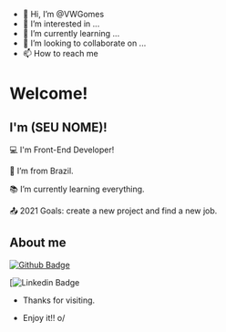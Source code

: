 - 👋 Hi, I’m @VWGomes
- 👀 I’m interested in ...
- 🌱 I’m currently learning ...
- 💞️ I’m looking to collaborate on ...
- 📫 How to reach me 
 # Welcome!

 

## I'm (SEU NOME)!

 

:computer: I'm Front-End Developer!

:house_with_garden: I’m from Brazil.

:books: I’m currently learning everything.

:outbox_tray: 2021 Goals: create a new project and find a new job.

 

## About me

[![Github Badge](https://images.sftcdn.net/images/t_app-logo-l,f_auto/p/94e49839-f272-4ff7-b5cb-08ed44d94829/4115365846/qtext-QText-logo.webp)](https://github.com/VWGomes)

[![Linkedin Badge](https://cookingforbachelors.tv/images/icon_linkdein.png)



- Thanks for visiting.

- Enjoy it!! o/


<!---
VWGomes/VWGomes is a ✨ special ✨ repository because its `README.md` (this file) appears on your GitHub profile.
You can click the Preview link to take a look at your changes.
--->
